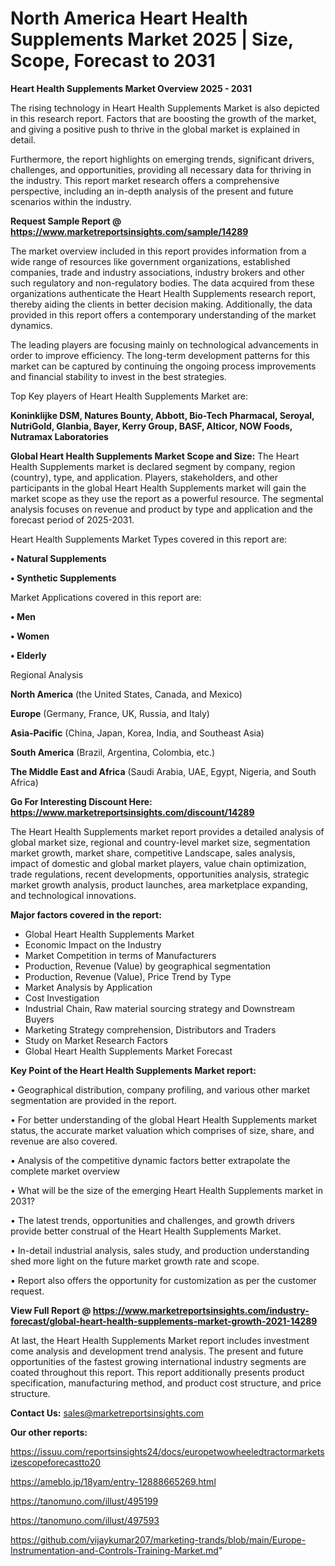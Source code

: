  # North America Heart Health Supplements Market 2025 | Size, Scope, Forecast to 2031

<Strong> Heart Health Supplements Market Overview 2025 - 2031</strong>

The rising technology in Heart Health Supplements Market is also depicted in this research report. Factors that are boosting the growth of the market, and giving a positive push to thrive in the global market is explained in detail.

Furthermore, the report highlights on emerging trends, significant drivers, challenges, and opportunities, providing all necessary data for thriving in the industry. This report market research offers a comprehensive perspective, including an in-depth analysis of the present and future scenarios within the industry.

<strong>Request Sample Report @ <a href=https://www.marketreportsinsights.com/sample/14289>https://www.marketreportsinsights.com/sample/14289</a></strong>

The market overview included in this report provides information from a wide range of resources like government organizations, established companies, trade and industry associations, industry brokers and other such regulatory and non-regulatory bodies. The data acquired from these organizations authenticate the Heart Health Supplements research report, thereby aiding the clients in better decision making. Additionally, the data provided in this report offers a contemporary understanding of the market dynamics.

The leading players are focusing mainly on technological advancements in order to improve efficiency. The long-term development patterns for this market can be captured by continuing the ongoing process improvements and financial stability to invest in the best strategies.

Top Key players of Heart Health Supplements Market are:

<strong>Koninklijke DSM, Natures Bounty, Abbott, Bio-Tech Pharmacal, Seroyal, NutriGold, Glanbia, Bayer, Kerry Group, BASF, Alticor, NOW Foods, Nutramax Laboratories</strong>

<strong><b>Global Heart Health Supplements Market Scope and Size:</b></strong>
The Heart Health Supplements market is declared segment by company, region (country), type, and application. Players, stakeholders, and other participants in the global Heart Health Supplements market will gain the market scope as they use the report as a powerful resource. The segmental analysis focuses on revenue and product by type and application and the forecast period of 2025-2031.

Heart Health Supplements Market Types covered in this report are:

<strong>• Natural Supplements

• Synthetic Supplements</strong>

Market Applications covered in this report are:

<strong>• Men

• Women

• Elderly</strong> 

Regional Analysis

<strong>North America</strong> (the United States, Canada, and Mexico)

<strong>Europe</strong> (Germany, France, UK, Russia, and Italy)

<strong>Asia-Pacific</strong> (China, Japan, Korea, India, and Southeast Asia)

<strong>South America</strong> (Brazil, Argentina, Colombia, etc.)

<strong>The Middle East and Africa</strong> (Saudi Arabia, UAE, Egypt, Nigeria, and South Africa)

<strong>Go For Interesting Discount Here: <a href=https://www.marketreportsinsights.com/discount/14289>https://www.marketreportsinsights.com/discount/14289</a></strong>

The Heart Health Supplements market report provides a detailed analysis of global market size, regional and country-level market size, segmentation market growth, market share, competitive Landscape, sales analysis, impact of domestic and global market players, value chain optimization, trade regulations, recent developments, opportunities analysis, strategic market growth analysis, product launches, area marketplace expanding, and technological innovations.

<strong><b>Major factors covered in the report:</b></strong>
<ul>
  <li>Global Heart Health Supplements Market </li>
  <li>Economic Impact on the Industry</li>
  <li>Market Competition in terms of Manufacturers</li>
  <li>Production, Revenue (Value) by geographical segmentation</li>
  <li>Production, Revenue (Value), Price Trend by Type</li>
  <li>Market Analysis by Application</li>
  <li>Cost Investigation</li>
  <li>Industrial Chain, Raw material sourcing strategy and Downstream Buyers</li>
  <li>Marketing Strategy comprehension, Distributors and Traders</li>
  <li>Study on Market Research Factors</li>
  <li>Global Heart Health Supplements Market Forecast</li>
</ul>

<strong><b>Key Point of the Heart Health Supplements Market report:</b></strong>

• Geographical distribution, company profiling, and various other market segmentation are provided in the report.

• For better understanding of the global Heart Health Supplements market status, the accurate market valuation which comprises of size, share, and revenue are also covered.

• Analysis of the competitive dynamic factors better extrapolate the complete market overview

• What will be the size of the emerging Heart Health Supplements market in 2031?

• The latest trends, opportunities and challenges, and growth drivers provide better construal of the Heart Health Supplements Market.

• In-detail industrial analysis, sales study, and production understanding shed more light on the future market growth rate and scope.

• Report also offers the opportunity for customization as per the customer request.

<strong><b>View Full Report @ <a href=https://www.marketreportsinsights.com/industry-forecast/global-heart-health-supplements-market-growth-2021-14289>https://www.marketreportsinsights.com/industry-forecast/global-heart-health-supplements-market-growth-2021-14289</a></b></strong>


At last, the Heart Health Supplements Market report includes investment come analysis and development trend analysis. The present and future opportunities of the fastest growing international industry segments are coated throughout this report. This report additionally presents product specification, manufacturing method, and product cost structure, and price structure.

<strong>Contact Us:</strong>
sales@marketreportsinsights.com

<strong>Our other reports:</strong>

<a href=https://issuu.com/reportsinsights24/docs/europetwowheeledtractormarketsizescopeforecastto20>https://issuu.com/reportsinsights24/docs/europetwowheeledtractormarketsizescopeforecastto20</a>

<a href=https://ameblo.jp/18yam/entry-12888665269.html>https://ameblo.jp/18yam/entry-12888665269.html</a>

<a href=https://tanomuno.com/illust/495199>https://tanomuno.com/illust/495199</a>

<a href=https://tanomuno.com/illust/497593>https://tanomuno.com/illust/497593</a>

<a href=https://github.com/vijaykumar207/marketing-trands/blob/main/Europe-Instrumentation-and-Controls-Training-Market.md>https://github.com/vijaykumar207/marketing-trands/blob/main/Europe-Instrumentation-and-Controls-Training-Market.md</a>"

